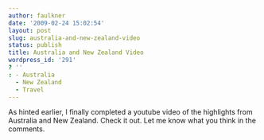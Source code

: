 ```yaml
---
author: faulkner
date: '2009-02-24 15:02:54'
layout: post
slug: australia-and-new-zealand-video
status: publish
title: Australia and New Zealand Video
wordpress_id: '291'
? ''
: - Australia
  - New Zealand
  - Travel
---
```


As hinted earlier, I finally completed a youtube video of the highlights from
Australia and New Zealand. Check it out. Let me know what you think in the
comments.

